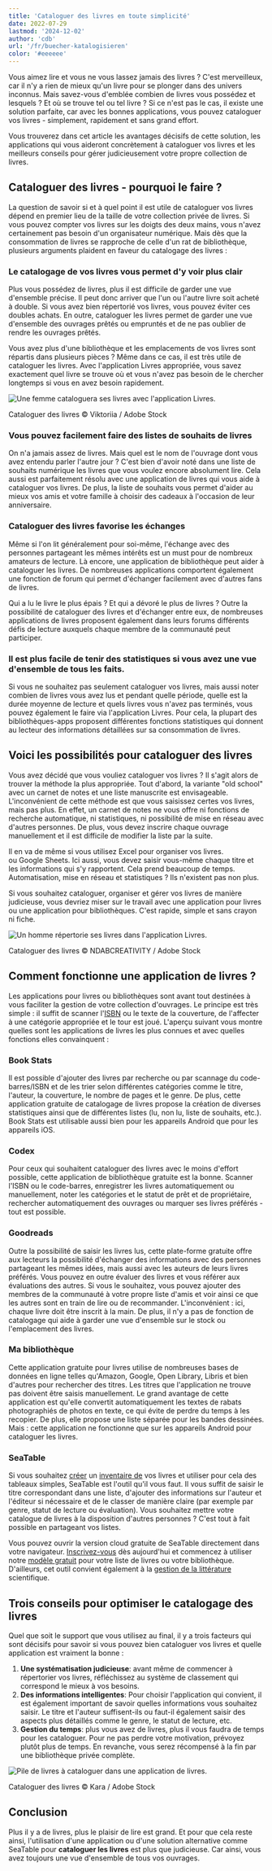 ```yaml
---
title: 'Cataloguer des livres en toute simplicité'
date: 2022-07-29
lastmod: '2024-12-02'
author: 'cdb'
url: '/fr/buecher-katalogisieren'
color: '#eeeeee'
---
```


Vous aimez lire et vous ne vous lassez jamais des livres ? C'est merveilleux, car il n'y a rien de mieux qu'un livre pour se plonger dans des univers inconnus. Mais savez-vous d'emblée combien de livres vous possédez et lesquels ? Et où se trouve tel ou tel livre ? Si ce n'est pas le cas, il existe une solution parfaite, car avec les bonnes applications, vous pouvez cataloguer vos livres - simplement, rapidement et sans grand effort.

Vous trouverez dans cet article les avantages décisifs de cette solution, les applications qui vous aideront concrètement à cataloguer vos livres et les meilleurs conseils pour gérer judicieusement votre propre collection de livres.

## Cataloguer des livres - pourquoi le faire ?

La question de savoir si et à quel point il est utile de cataloguer vos livres dépend en premier lieu de la taille de votre collection privée de livres. Si vous pouvez compter vos livres sur les doigts des deux mains, vous n'avez certainement pas besoin d'un organisateur numérique. Mais dès que la consommation de livres se rapproche de celle d'un rat de bibliothèque, plusieurs arguments plaident en faveur du catalogage des livres :

### Le catalogage de vos livres vous permet d'y voir plus clair

Plus vous possédez de livres, plus il est difficile de garder une vue d'ensemble précise. Il peut donc arriver que l'un ou l'autre livre soit acheté à double. Si vous avez bien répertorié vos livres, vous pouvez éviter ces doubles achats. En outre, cataloguer les livres permet de garder une vue d'ensemble des ouvrages prêtés ou empruntés et de ne pas oublier de rendre les ouvrages prêtés.

Vous avez plus d'une bibliothèque et les emplacements de vos livres sont répartis dans plusieurs pièces ? Même dans ce cas, il est très utile de cataloguer les livres. Avec l'application Livres appropriée, vous savez exactement quel livre se trouve où et vous n'avez pas besoin de le chercher longtemps si vous en avez besoin rapidement.

![Une femme cataloguera ses livres avec l'application Livres.](https://seatable.io/wp-content/uploads/2022/07/Bücher-kataklgisieren_AdobeStock_189841022–bearbeitet-711x474.jpg)

Cataloguer des livres © Viktoriia / Adobe Stock

### Vous pouvez facilement faire des listes de souhaits de livres

On n'a jamais assez de livres. Mais quel est le nom de l'ouvrage dont vous avez entendu parler l'autre jour ? C'est bien d'avoir noté dans une liste de souhaits numérique les livres que vous voulez encore absolument lire. Cela aussi est parfaitement résolu avec une application de livres qui vous aide à cataloguer vos livres. De plus, la liste de souhaits vous permet d'aider au mieux vos amis et votre famille à choisir des cadeaux à l'occasion de leur anniversaire.

### Cataloguer des livres favorise les échanges

Même si l'on lit généralement pour soi-même, l'échange avec des personnes partageant les mêmes intérêts est un must pour de nombreux amateurs de lecture. Là encore, une application de bibliothèque peut aider à cataloguer les livres. De nombreuses applications comportent également une fonction de forum qui permet d'échanger facilement avec d'autres fans de livres.

Qui a lu le livre le plus épais ? Et qui a dévoré le plus de livres ? Outre la possibilité de cataloguer des livres et d'échanger entre eux, de nombreuses applications de livres proposent également dans leurs forums différents défis de lecture auxquels chaque membre de la communauté peut participer.

### Il est plus facile de tenir des statistiques si vous avez une vue d'ensemble de tous les faits.

Si vous ne souhaitez pas seulement cataloguer vos livres, mais aussi noter combien de livres vous avez lus et pendant quelle période, quelle est la durée moyenne de lecture et quels livres vous n'avez pas terminés, vous pouvez également le faire via l'application Livres. Pour cela, la plupart des bibliothèques-apps proposent différentes fonctions statistiques qui donnent au lecteur des informations détaillées sur sa consommation de livres.

## Voici les possibilités pour cataloguer des livres

Vous avez décidé que vous vouliez cataloguer vos livres ? Il s'agit alors de trouver la méthode la plus appropriée. Tout d'abord, la variante "old school" avec un carnet de notes et une liste manuscrite est envisageable. L'inconvénient de cette méthode est que vous saisissez certes vos livres, mais pas plus. En effet, un carnet de notes ne vous offre ni fonctions de recherche automatique, ni statistiques, ni possibilité de mise en réseau avec d'autres personnes. De plus, vous devez inscrire chaque ouvrage manuellement et il est difficile de modifier la liste par la suite.

Il en va de même si vous utilisez Excel pour organiser vos livres.  
ou Google Sheets. Ici aussi, vous devez saisir vous-même chaque titre et les informations qui s'y rapportent. Cela prend beaucoup de temps. Automatisation, mise en réseau et statistiques ? Ils n'existent pas non plus.

Si vous souhaitez cataloguer, organiser et gérer vos livres de manière judicieuse, vous devriez miser sur le travail avec une application pour livres ou une application pour bibliothèques. C'est rapide, simple et sans crayon ni fiche.

![Un homme répertorie ses livres dans l'application Livres.](https://seatable.io/wp-content/uploads/2022/07/Bücher-katalogisieren_AdobeStock_378495849_bearbeitet-711x474.jpg)

Cataloguer des livres © NDABCREATIVITY / Adobe Stock

## Comment fonctionne une application de livres ?

Les applications pour livres ou bibliothèques sont avant tout destinées à vous faciliter la gestion de votre collection d'ouvrages. Le principe est très simple : il suffit de scanner l'[ISBN](https://de.wikipedia.org/wiki/Internationale_Standardbuchnummer) ou le texte de la couverture, de l'affecter à une catégorie appropriée et le tour est joué. L'aperçu suivant vous montre quelles sont les applications de livres les plus connues et avec quelles fonctions elles convainquent :

### Book Stats

Il est possible d'ajouter des livres par recherche ou par scannage du code-barres/ISBN et de les trier selon différentes catégories comme le titre, l'auteur, la couverture, le nombre de pages et le genre. De plus, cette application gratuite de catalogage de livres propose la création de diverses statistiques ainsi que de différentes listes (lu, non lu, liste de souhaits, etc.). Book Stats est utilisable aussi bien pour les appareils Android que pour les appareils iOS.

### Codex

Pour ceux qui souhaitent cataloguer des livres avec le moins d'effort possible, cette application de bibliothèque gratuite est la bonne. Scanner l'ISBN ou le code-barres, enregistrer les livres automatiquement ou manuellement, noter les catégories et le statut de prêt et de propriétaire, rechercher automatiquement des ouvrages ou marquer ses livres préférés - tout est possible.

### Goodreads

Outre la possibilité de saisir les livres lus, cette plate-forme gratuite offre aux lecteurs la possibilité d'échanger des informations avec des personnes partageant les mêmes idées, mais aussi avec les auteurs de leurs livres préférés. Vous pouvez en outre évaluer des livres et vous référer aux évaluations des autres. Si vous le souhaitez, vous pouvez ajouter des membres de la communauté à votre propre liste d'amis et voir ainsi ce que les autres sont en train de lire ou de recommander. L'inconvénient : ici, chaque livre doit être inscrit à la main. De plus, il n'y a pas de fonction de catalogage qui aide à garder une vue d'ensemble sur le stock ou l'emplacement des livres.

### Ma bibliothèque

Cette application gratuite pour livres utilise de nombreuses bases de données en ligne telles qu'Amazon, Google, Open Library, Libris et bien d'autres pour rechercher des titres. Les titres que l'application ne trouve pas doivent être saisis manuellement. Le grand avantage de cette application est qu'elle convertit automatiquement les textes de rabats photographiés de photos en texte, ce qui évite de perdre du temps à les recopier. De plus, elle propose une liste séparée pour les bandes dessinées. Mais : cette application ne fonctionne que sur les appareils Android pour cataloguer les livres.

### SeaTable

Si vous souhaitez [créer](https://seatable.io/fr/inventarliste-vorlagen/) un [inventaire de](https://seatable.io/fr/inventarliste-vorlagen/) vos livres et utiliser pour cela des tableaux simples, SeaTable est l'outil qu'il vous faut. Il vous suffit de saisir le titre correspondant dans une liste, d'ajouter des informations sur l'auteur et l'éditeur si nécessaire et de le classer de manière claire (par exemple par genre, statut de lecture ou évaluation). Vous souhaitez mettre votre catalogue de livres à la disposition d'autres personnes ? C'est tout à fait possible en partageant vos listes.

Vous pouvez ouvrir la version cloud gratuite de SeaTable directement dans votre navigateur. [Inscrivez-vous](https://seatable.io/fr/enregistrement/) dès aujourd'hui et commencez à utiliser notre [modèle gratuit](https://seatable.io/fr/modele/ti27clk9rb2fjizia2pbwg/) pour votre liste de livres ou votre bibliothèque. D'ailleurs, cet outil convient également à la [gestion de la littérature](https://seatable.io/fr/literaturverwaltung/) scientifique.

## Trois conseils pour optimiser le catalogage des livres

Quel que soit le support que vous utilisez au final, il y a trois facteurs qui sont décisifs pour savoir si vous pouvez bien cataloguer vos livres et quelle application est vraiment la bonne :

1. **Une systématisation judicieuse**: avant même de commencer à répertorier vos livres, réfléchissez au système de classement qui correspond le mieux à vos besoins.
2. **Des informations intelligentes**: Pour choisir l'application qui convient, il est également important de savoir quelles informations vous souhaitez saisir. Le titre et l'auteur suffisent-ils ou faut-il également saisir des aspects plus détaillés comme le genre, le statut de lecture, etc.
3. **Gestion du temps**: plus vous avez de livres, plus il vous faudra de temps pour les cataloguer. Pour ne pas perdre votre motivation, prévoyez plutôt plus de temps. En revanche, vous serez récompensé à la fin par une bibliothèque privée complète.

![Pile de livres à cataloguer dans une application de livres.](https://seatable.io/wp-content/uploads/2022/07/Bücher-katalogisieren_AdobeStock_144344997_bearbeitet-1.jpg)

Cataloguer des livres © Kara / Adobe Stock

## Conclusion

Plus il y a de livres, plus le plaisir de lire est grand. Et pour que cela reste ainsi, l'utilisation d'une application ou d'une solution alternative comme SeaTable pour **cataloguer les livres** est plus que judicieuse. Car ainsi, vous avez toujours une vue d'ensemble de tous vos ouvrages.
